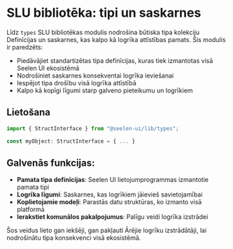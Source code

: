 # **SLU bibliotēka: tipi un saskarnes**

Līdz `types` SLU bibliotēkas modulis nodrošina būtiska tipa kolekciju 
Definīcijas un saskarnes, kas kalpo kā logrīka attīstības pamats. 
Šis modulis ir paredzēts:

* Piedāvājiet standartizētas tipa definīcijas, kuras tiek izmantotas visā Seelen UI ekosistēmā
* Nodrošiniet saskarnes konsekventai logrīka ieviešanai
* Iespējot tipa drošību visā logrīka attīstībā
* Kalpo kā kopīgi līgumi starp galveno pieteikumu un logrīkiem

## **Lietošana**

```ts
import { StructInterface } from "@seelen-ui/lib/types";

const myObject: StructInterface = { ... }
```

## **Galvenās funkcijas:**

* **Pamata tipa definīcijas**: Seelen UI lietojumprogrammas izmantotie pamata tipi
* **Logrīka līgumi**: Saskarnes, kas logrīkiem jāievieš savietojamībai
* **Koplietojamie modeļi**: Parastās datu struktūras, ko izmanto visā platformā
* **Ierakstiet komunālos pakalpojumus**: Palīgu veidi logrīka izstrādei

Šos veidus lieto gan iekšēji, gan pakļauti 
Ārējie logrīku izstrādātāji, lai nodrošinātu tipa konsekvenci visā ekosistēmā.
